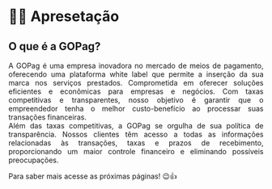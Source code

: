# 🧑‍🏫 Apresetação

## O que é a GOPag?

<p align="justify">A GOPag é uma empresa inovadora no mercado de meios de pagamento, oferecendo uma plataforma white label que permite a inserção da sua marca nos serviços prestados. Comprometida em oferecer soluções eficientes e econômicas para empresas e negócios. Com taxas competitivas e transparentes, nosso objetivo é garantir que o empreendedor tenha o melhor custo-benefício ao processar suas transações financeiras. <br>
Além das taxas competitivas, a GOPag se orgulha de sua política de transparência. Nossos clientes têm acesso a todas as informações relacionadas às transações, taxas e prazos de recebimento, proporcionando um maior controle financeiro e eliminando possíveis preocupações.</p>

<p>Para saber mais acesse as próximas páginas! 😉👍</p>
